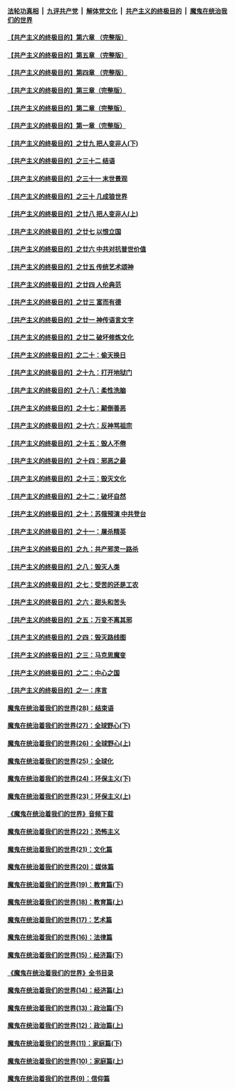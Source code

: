 ####  [法轮功真相](../../../../basic/blob/master/README.md?t=03311431) &nbsp;|&nbsp; [九评共产党](../../../../9ping.md/blob/master/README.md?t=03311431) &nbsp;|&nbsp; [解体党文化](../../../../jtdwh.md/blob/master/README.md?t=03311431)  &nbsp;|&nbsp; [共产主义的终极目的](../../../../gczydzjmd.md/blob/master/README.md?t=03311431) &nbsp;|&nbsp; [魔鬼在统治我们的世界](../../../../mgztzwmdsj.md/blob/master/README.md?t=03311431) 

#### [【共产主义的终极目的】第六章 （完整版）](../pages/nsc422/n11428913.md?t=03311431) 

#### [【共产主义的终极目的】第五章 （完整版）](../pages/nsc422/n11428912.md?t=03311431) 

#### [【共产主义的终极目的】第四章 （完整版）](../pages/nsc422/n11428907.md?t=03311431) 

#### [【共产主义的终极目的】第三章（完整版）](../pages/nsc422/n11428848.md?t=03311431) 

#### [【共产主义的终极目的】第二章（完整版）](../pages/nsc422/n11428831.md?t=03311431) 

#### [【共产主义的终极目的】第一章（完整版）](../pages/nsc422/n11417651.md?t=03311431) 

#### [【共产主义的终极目的】之廿九 把人变非人(下)](../pages/nsc422/n11344140.md?t=03311431) 

#### [【共产主义的终极目的】之三十二 结语](../pages/nsc422/n11360535.md?t=03311431) 

#### [【共产主义的终极目的】之三十一 末世景观](../pages/nsc422/n11351129.md?t=03311431) 

#### [【共产主义的终极目的】之三十 几成狼世界](../pages/nsc422/n11348280.md?t=03311431) 

#### [【共产主义的终极目的】之廿八 把人变非人(上)](../pages/nsc422/n11340492.md?t=03311431) 

#### [【共产主义的终极目的】之廿七 以恨立国](../pages/nsc422/n11336944.md?t=03311431) 

#### [【共产主义的终极目的】之廿六 中共对抗普世价值](../pages/nsc422/n11324785.md?t=03311431) 

#### [【共产主义的终极目的】之廿五 传统艺术颂神](../pages/nsc422/n11296396.md?t=03311431) 

#### [【共产主义的终极目的】之廿四 人伦典范](../pages/nsc422/n11296397.md?t=03311431) 

#### [【共产主义的终极目的】之廿三 富而有德](../pages/nsc422/n11283598.md?t=03311431) 

#### [【共产主义的终极目的】之廿一 神传语言文字](../pages/nsc422/n11263265.md?t=03311431) 

#### [【共产主义的终极目的】之廿二 破坏修炼文化](../pages/nsc422/n11245728.md?t=03311431) 

#### [【共产主义的终极目的】之二十：偷天换日](../pages/nsc422/n11238846.md?t=03311431) 

#### [【共产主义的终极目的】之十九：打开地狱门](../pages/nsc422/n11206376.md?t=03311431) 

#### [【共产主义的终极目的】之十八：柔性洗脑](../pages/nsc422/n11199994.md?t=03311431) 

#### [【共产主义的终极目的】之十七：颠倒善恶](../pages/nsc422/n11179782.md?t=03311431) 

#### [【共产主义的终极目的】之十六：反神骂祖宗](../pages/nsc422/n11166798.md?t=03311431) 

#### [【共产主义的终极目的】之十五：毁人不倦](../pages/nsc422/n11166792.md?t=03311431) 

#### [【共产主义的终极目的】之十四：邪恶之最](../pages/nsc422/n11150249.md?t=03311431) 

#### [【共产主义的终极目的】之十三：毁灭文化](../pages/nsc422/n11135227.md?t=03311431) 

#### [【共产主义的终极目的】之十二：破坏自然](../pages/nsc422/n11135214.md?t=03311431) 

#### [【共产主义的终极目的】之十：苏俄预演 中共登台](../pages/nsc422/n11118424.md?t=03311431) 

#### [【共产主义的终极目的】之十一：屠杀精英](../pages/nsc422/n11118442.md?t=03311431) 

#### [【共产主义的终极目的】之九：共产邪灵一路杀](../pages/nsc422/n11114139.md?t=03311431) 

#### [【共产主义的终极目的】之八：毁灭人类](../pages/nsc422/n11108503.md?t=03311431) 

#### [【共产主义的终极目的】之七：受苦的还是工农](../pages/nsc422/n11101809.md?t=03311431) 

#### [【共产主义的终极目的】之六：甜头和苦头](../pages/nsc422/n11096971.md?t=03311431) 

#### [【共产主义的终极目的】之五：万变不离其邪](../pages/nsc422/n11091285.md?t=03311431) 

#### [【共产主义的终极目的】之四：毁灭路线图](../pages/nsc422/n11086284.md?t=03311431) 

#### [【共产主义的终极目的】之三：马克思魔变](../pages/nsc422/n11061941.md?t=03311431) 

#### [【共产主义的终极目的】之二：中心之国](../pages/nsc422/n11047728.md?t=03311431) 

#### [【共产主义的终极目的】之一：序言](../pages/nsc422/n11086077.md?t=03311431) 

#### [魔鬼在统治着我们的世界(28)：结束语](../pages/nsc422/n10936246.md?t=03311431) 

#### [魔鬼在统治着我们的世界(27)：全球野心(下)](../pages/nsc422/n10928319.md?t=03311431) 

#### [魔鬼在统治着我们的世界(26)：全球野心(上)](../pages/nsc422/n10900318.md?t=03311431) 

#### [魔鬼在统治着我们的世界(25)：全球化](../pages/nsc422/n10788205.md?t=03311431) 

#### [魔鬼在统治着我们的世界(24)：环保主义(下)](../pages/nsc422/n10695307.md?t=03311431) 

#### [魔鬼在统治着我们的世界(23)：环保主义(上)](../pages/nsc422/n10688613.md?t=03311431) 

#### [《魔鬼在统治着我们的世界》音频下载](../pages/nsc422/n10635553.md?t=03311431) 

#### [魔鬼在统治着我们的世界(22)：恐怖主义](../pages/nsc422/n10614727.md?t=03311431) 

#### [魔鬼在统治着我们的世界(21)：文化篇](../pages/nsc422/n10597706.md?t=03311431) 

#### [魔鬼在统治着我们的世界(20)：媒体篇](../pages/nsc422/n10586579.md?t=03311431) 

#### [魔鬼在统治着我们的世界(19)：教育篇(下)](../pages/nsc422/n10564808.md?t=03311431) 

#### [魔鬼在统治着我们的世界(18)：教育篇(上)](../pages/nsc422/n10526970.md?t=03311431) 

#### [魔鬼在统治着我们的世界(17)：艺术篇](../pages/nsc422/n10499093.md?t=03311431) 

#### [魔鬼在统治着我们的世界(16)：法律篇](../pages/nsc422/n10485969.md?t=03311431) 

#### [魔鬼在统治着我们的世界(15)：经济篇(下)](../pages/nsc422/n10469975.md?t=03311431) 

#### [《魔鬼在统治着我们的世界》全书目录](../pages/nsc422/n10464261.md?t=03311431) 

#### [魔鬼在统治着我们的世界(14)：经济篇(上)](../pages/nsc422/n10457370.md?t=03311431) 

#### [魔鬼在统治着我们的世界(13)：政治篇(下)](../pages/nsc422/n10448270.md?t=03311431) 

#### [魔鬼在统治着我们的世界(12)：政治篇(上)](../pages/nsc422/n10444576.md?t=03311431) 

#### [魔鬼在统治着我们的世界(11)：家庭篇(下)](../pages/nsc422/n10440961.md?t=03311431) 

#### [魔鬼在统治着我们的世界(10)：家庭篇(上)](../pages/nsc422/n10435448.md?t=03311431) 

#### [魔鬼在统治着我们的世界(9)：信仰篇](../pages/nsc422/n10432159.md?t=03311431) 

